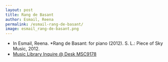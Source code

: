 ```yaml
---
layout: post
title: Rang de Basant   
author: Esmail, Reena
permalink: /esmail-rang-de-basant/
image: esmail_rang-de-basant.png
---
```


- In Esmail, Reena. *Rang de Basant: for piano (2012). S. L.: Piece of Sky Music, 2012.
- <a href="https://tufts-primo.hosted.exlibrisgroup.com/permalink/f/bnf7qa/01TUN_ALMA21281768810003851" target="_blank">Music Library Inquire @ Desk MSC9178</a>
